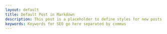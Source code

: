 ```yaml
---
layout: default
title: Default Post in Markdown
description: This post is a placeholder to define styles for new posts to be built off of.
keywords: Keywords for SEO go here separated by commas
---
```

